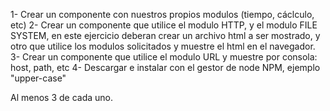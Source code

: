 1- Crear un componente con nuestros propios modulos (tiempo, cáclculo, etc)
2- Crear un componente que utilice el modulo HTTP, y el modulo FILE SYSTEM, en este ejercicio deberan crear un archivo html a ser mostrado, y otro que utilice los modulos solicitados y muestre el html en el navegador.
3- Crear un componente que utilice el modulo URL y muestre por consola: host, path, etc
4- Descargar e instalar con el gestor de node NPM, ejemplo "upper-case"

Al menos 3 de cada uno.
